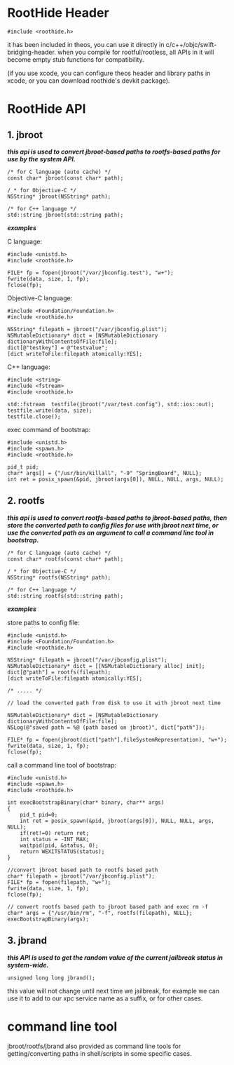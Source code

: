 # RootHide Header
```
#include <roothide.h>
```
it has been included in theos, you can use it directly in c/c++/objc/swift-bridging-header. 
when you compile for rootful/rootless, all APIs in it will become empty stub functions for compatibility.

(if you use xcode, you can configure theos header and library paths in xcode, or you can download roothide's devkit package).

# RootHide API

  ## 1. jbroot

***this api is used to convert jbroot-based paths to rootfs-based paths for use by the system API.***

  ```
  /* for C language (auto cache) */
const char* jbroot(const char* path);

/ * for Objective-C */
NSString* jbroot(NSString* path);

/* for C++ language */
std::string jbroot(std::string path);
  ```

***examples***

C language:
```
#include <unistd.h>
#include <roothide.h>

FILE* fp = fopen(jbroot("/var/jbconfig.test"), "w+");
fwrite(data, size, 1, fp);
fclose(fp);
```

Objective-C language:
```
#include <Foundation/Foundation.h>
#include <roothide.h>

NSString* filepath = jbroot("/var/jbconfig.plist");
NSMutableDictionary* dict = [NSMutableDictionary dictionaryWithContentsOfFile:file];
dict[@"testkey"] = @"testvalue";
[dict writeToFile:filepath atomically:YES];
```

C++ language:
```
#include <string>
#include <fstream>
#include <roothide.h>

std::fstream  testfile(jbroot("/var/test.config"), std::ios::out);
testfile.write(data, size);
testfile.close();
```

exec command of bootstrap:
```
#include <unistd.h>
#include <spawn.h>
#include <roothide.h>

pid_t pid;
char* args[] = {"/usr/bin/killall", "-9" "SpringBoard", NULL};
int ret = posix_spawn(&pid, jbroot(args[0]), NULL, NULL, args, NULL);
```

  ## 2. rootfs
  
***this api is used to convert rootfs-based paths to jbroot-based paths, then store the converted path to config files for use with jbroot next time,
or use the converted path as an argument to call a command line tool in bootstrap.***

  ```
/* for C language (auto cache) */
const char* rootfs(const char* path);

/ * for Objective-C */
NSString* rootfs(NSString* path);

/* for C++ language */
std::string rootfs(std::string path);
```

***examples***

store paths to config file:
```
#include <unistd.h>
#include <Foundation/Foundation.h>
#include <roothide.h>

NSString* filepath = jbroot("/var/jbconfig.plist");
NSMutableDictionary* dict = [[NSMutableDictionary alloc] init];
dict[@"path"] = rootfs(filepath);
[dict writeToFile:filepath atomically:YES];

/* ..... */

// load the converted path from disk to use it with jbroot next time

NSMutableDictionary* dict = [NSMutableDictionary dictionaryWithContentsOfFile:file];
NSLog(@"saved path = %@ (path based on jbroot)", dict["path"]);

FILE* fp = fopen(jbroot(dict["path"].fileSystemRepresentation), "w+");
fwrite(data, size, 1, fp);
fclose(fp);

```

call a command line tool of bootstrap:
```
#include <unistd.h>
#include <spawn.h>
#include <roothide.h>

int execBootstrapBinary(char* binary, char** args)
{
    pid_t pid=0;
    int ret = posix_spawn(&pid, jbroot(args[0]), NULL, NULL, args, NULL);
    if(ret!=0) return ret;
    int status = -INT_MAX;
    waitpid(pid, &status, 0);
    return WEXITSTATUS(status);
}

//convert jbroot based path to rootfs based path
char* filepath = jbroot("/var/jbconfig.plist");
FILE* fp = fopen(filepath, "w+");
fwrite(data, size, 1, fp);
fclose(fp);

// convert rootfs based path to jbroot based path and exec rm -f
char* args = {"/usr/bin/rm", "-f", rootfs(filepath), NULL};
execBootstrapBinary(args);
```

  ## 3. jbrand

  ***this API is used to get the random value of the current jailbreak status in system-wide.***
  ```
unsigned long long jbrand();
```
this value will not change until next time we jailbreak, for example we can use it to add to our xpc service name as a suffix, or for other cases.


# command line tool

  jbroot/rootfs/jbrand also provided as command line tools for getting/converting paths in shell/scripts in some specific cases.



